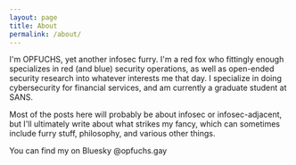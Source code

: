 ```yaml
---
layout: page
title: About
permalink: /about/
---
```


I'm OPFUCHS, yet another infosec furry. I'm a red fox who fittingly enough specializes in red (and blue) security operations, as well as open-ended security research into whatever interests me that day. I specialize in doing cybersecurity for financial services, and am currently a graduate student at SANS. 

Most of the posts here will probably be about infosec or infosec-adjacent, but I'll ultimately write about what strikes my fancy, which can sometimes include furry stuff, philosophy, and various other things. 

You can find my on Bluesky @opfuchs.gay
